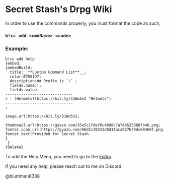 # Secret Stash's Drpg Wiki

In order to use the commands properly, you must format the code as such,
### `b!cc add <cmdName> <code>`

### __**Example**__:
```
b!cc add help 
{embed;
{embedBuild;
  title:__**Custom Command List**__;
  color:#7D91D7;
  description:## Prefix is `!` ;
  fields.name:!;
  fields.value:
------------------------------
> - [Helmets](https://bit.ly/3JWo5nI "Helmets")
------------------------------
;

image.url:https://bit.ly/3JWo5nI;

thumbnail.url:https://gyazo.com/35e5c1fdef0c4898c7a74b5250687b46.png;
footer.icon_url:https://gyazo.com/66d2c30221d0d14aca027b79dc68469f.png;
footer.text:Provided for Secret Stash.
}
 }
{delete}
```


To add the Help Menu, you need to go to the [Editor](https://blargbot.xyz/bbtag/editor "Blargbot IDE").

If you need any help, please reach out to me on Discord 

@bluntman8338